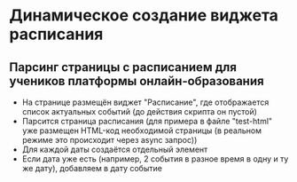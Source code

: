 # Динамическое создание виджета расписания

## Парсинг страницы с расписанием для учеников платформы онлайн-образования

- На странице размещён виджет "Расписание", где отображается список актуальных событий (до действия скрипта он пустой)
- Парсится страница расписания (для примера в файле "test-html" уже размещен HTML-код необходимой страницы (в реальном режиме это происходит через async запрос))
- Для каждой даты создаётся отдельный элемент
- Если дата уже есть (например, 2 события в разное время в одну и ту же дату), добавляем в дату событие
